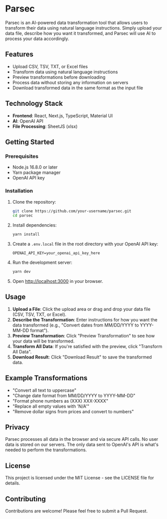 # Parsec

Parsec is an AI-powered data transformation tool that allows users to transform their data using natural language instructions. Simply upload your data file, describe how you want it transformed, and Parsec will use AI to process your data accordingly.

## Features

- Upload CSV, TSV, TXT, or Excel files
- Transform data using natural language instructions
- Preview transformations before downloading
- Process data without storing any information on servers
- Download transformed data in the same format as the input file

## Technology Stack

- **Frontend**: React, Next.js, TypeScript, Material UI
- **AI**: OpenAI API
- **File Processing**: SheetJS (xlsx)

## Getting Started

### Prerequisites

- Node.js 16.8.0 or later
- Yarn package manager
- OpenAI API key

### Installation

1. Clone the repository:
   ```bash
   git clone https://github.com/your-username/parsec.git
   cd parsec
   ```

2. Install dependencies:
   ```bash
   yarn install
   ```

3. Create a `.env.local` file in the root directory with your OpenAI API key:
   ```
   OPENAI_API_KEY=your_openai_api_key_here
   ```

4. Run the development server:
   ```bash
   yarn dev
   ```

5. Open [http://localhost:3000](http://localhost:3000) in your browser.

## Usage

1. **Upload a File**: Click the upload area or drag and drop your data file (CSV, TSV, TXT, or Excel).
2. **Describe the Transformation**: Enter instructions for how you want the data transformed (e.g., "Convert dates from MM/DD/YYYY to YYYY-MM-DD format").
3. **Preview Transformation**: Click "Preview Transformation" to see how your data will be transformed.
4. **Transform All Data**: If you're satisfied with the preview, click "Transform All Data".
5. **Download Result**: Click "Download Result" to save the transformed data.

## Example Transformations

- "Convert all text to uppercase"
- "Change date format from MM/DD/YYYY to YYYY-MM-DD"
- "Format phone numbers as (XXX) XXX-XXXX"
- "Replace all empty values with 'N/A'"
- "Remove dollar signs from prices and convert to numbers"

## Privacy

Parsec processes all data in the browser and via secure API calls. No user data is stored on our servers. The only data sent to OpenAI's API is what's needed to perform the transformations.

## License

This project is licensed under the MIT License - see the LICENSE file for details.

## Contributing

Contributions are welcome! Please feel free to submit a Pull Request.